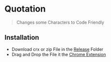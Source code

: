 # Quotation
> Changes some Characters to Code Friendly

## Installation
- Download crx or zip File in the [Release](release) Folder
- Drag and Drop the File it the [Chrome Extension](chrome://extension)